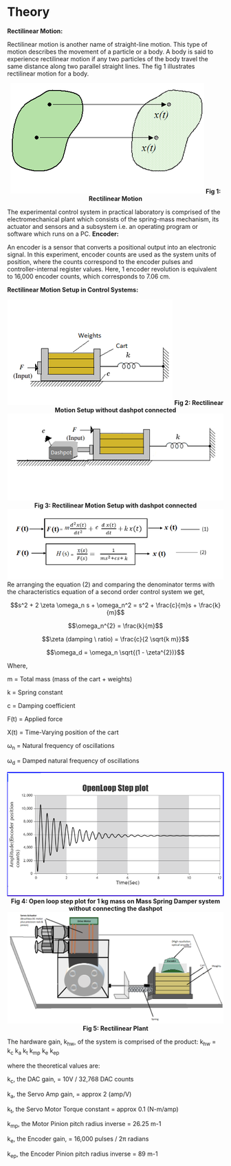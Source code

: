 # Theory

 **Rectilinear Motion:**
				  
Rectilinear motion is another name of straight-line motion. This type of motion describes the movement of a particle or a body.
A body is said to experience rectilinear motion if any two particles of the body travel the same distance along two parallel straight lines.
The fig 1 illustrates rectilinear motion for a body.
						   
<div align = "center">
<img alt="" src="./images/rectibody.png" class="img-fluid">
<b>Fig 1: Rectilinear Motion</b>
</div>
							
The experimental control system in practical laboratory is comprised of the electromechanical plant which consists of the spring-mass mechanism, its actuator and sensors and a subsystem 
i.e. an operating program or software which runs on a PC.
<b>Encoder:</b>

An encoder is a sensor that converts a positional output into an electronic signal. In this experiment, encoder counts are used as the system units of position, where the counts correspond to the encoder pulses and controller-internal register values. Here, 1 encoder revolution is equivalent to 16,000 encoder counts, which corresponds to 7.06 cm.
								
                                                            
**Rectilinear Motion Setup in Control Systems:**

<div align = "center">
<img alt="" src="./images/plant.png" class="img-fluid">
<b>Fig 2: Rectilinear Motion Setup without dashpot connected</b>
</div>
<div align="center">
<img alt="" src="./images/plant2.png" class="img-fluid"><br/>
<b>Fig 3: Rectilinear Motion Setup with dashpot connected</b>
<img alt="" src="./images/tfequation.png" class="img-fluid">
</div>
Re arranging the equation (2) and comparing the denominator terms with the characteristics equation of a second order control system we get,

$$s^2 + 2 \zeta \omega_n s + \omega_n^2 = s^2 + \frac{c}{m}s + \frac{k}{m}$$
								
$$\omega_n^{2} = \frac{k}{m}$$

$$\zeta (damping \ ratio) = \frac{c}{2 \sqrt{k m}}$$

$$\omega_d = \omega_n \sqrt{(1 - \zeta^{2})}$$
								
Where,
								
m = Total mass (mass of the cart + weights)

k = Spring constant

c = Damping coefficient

F(t) = Applied force

X(t) = Time-Varying position of the cart

&omega;<sub>n</sub> = Natural frequency of oscillations

&omega;<sub>d</sub> = Damped natural frequency of oscillations
								
								
<div align = "center">
<img alt="" src="./images/plot.png" class="img-fluid"></br>
<b>Fig 4: Open loop step plot for 1 kg mass on Mass Spring Damper system without connecting the dashpot</b>
</div>
<div align = "center">
<img alt="" src="./images/tpic.png" class="img-fluid"></br>
<b>Fig 5: Rectilinear Plant</b>
</div>

								
The hardware gain, k<sub>hw</sub>,  of the system is comprised of the product: k<sub>hw</sub> = k<sub>c</sub> k<sub>a</sub> k<sub>t</sub> k<sub>mp</sub> k<sub>e</sub> k<sub>ep</sub> <!--k<sub>s</sub>--> 

where the theoretical values are:

k<sub>c</sub>, the DAC gain, = 10V / 32,768 DAC counts

k<sub>a</sub>, the Servo Amp gain, = approx 2 (amp/V)

k<sub>t</sub>, the Servo Motor Torque constant =  approx 0.1 (N-m/amp)

k<sub>mp</sub>, the Motor Pinion pitch radius inverse = 26.25 m-1

k<sub>e</sub>, the Encoder gain, = 16,000 pulses / 2&#960; radians

k<sub>ep</sub>, the Encoder Pinion pitch radius inverse = 89 m-1
                              

						
<script id="MathJax-script" async src="https://cdn.jsdelivr.net/npm/mathjax@3/es5/tex-mml-chtml.js"></script>								
